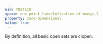 ```yaml
---
uid: T024110
space: one-point-lindelofication-of-omega_1
property: zero-dimensional
value: true
---
```

By definition, all basic open sets are clopen.


